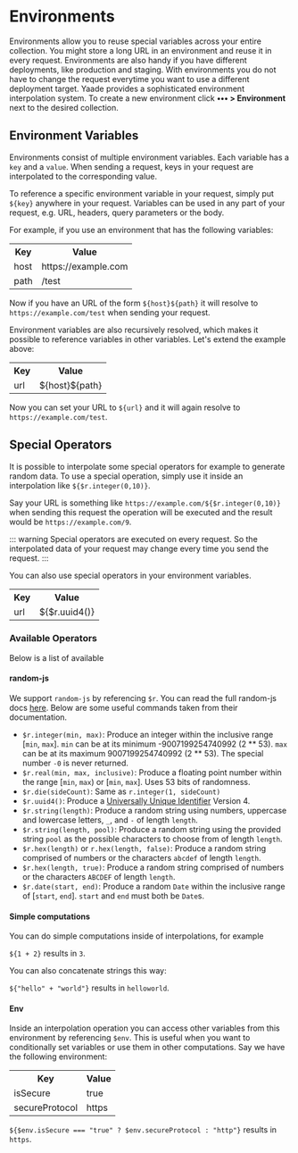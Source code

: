 # Environments

Environments allow you to reuse special variables across your entire collection. You might store a long URL in an environment and reuse it in every request. Environments are also handy if you have different deployments, like production and staging. With environments you do not have to change the request everytime you want to use a different deployment target. Yaade provides a sophisticated environment interpolation system. To create a new environment click **••• > Environment** next to the desired collection.

## Environment Variables

Environments consist of multiple environment variables. Each variable has a `key` and a `value`. When sending a request, keys in your request are interpolated to the corresponding value.

To reference a specific environment variable in your request, simply put `${key}` anywhere in your request. Variables can be used in any part of your request, e.g. URL, headers, query parameters or the body.

For example, if you use an environment that has the following variables:

<table>
    <tr>
        <th>Key</th>
        <th>Value</th>
    </tr>
    <tr>
        <td>host</td>
        <td>https://example.com</td>
    </tr>
    <tr>
        <td>path</td>
        <td>/test</td>
    </tr>
</table>

Now if you have an URL of the form `${host}${path}` it will resolve to `https://example.com/test` when sending your request.

Environment variables are also recursively resolved, which makes it possible to reference variables in other variables. Let's extend the example above:

<table>
    <tr>
        <th>Key</th>
        <th>Value</th>
    </tr>
    <tr>
        <td>url</td>
        <td>${host}${path}</td>
    </tr>
</table>

Now you can set your URL to `${url}` and it will again resolve to `https://example.com/test`.

## Special Operators

It is possible to interpolate some special operators for example to generate random data. To use a special operation, simply use it inside an interpolation like `${$r.integer(0,10)}`.

Say your URL is something like `https://example.com/${$r.integer(0,10)}` when sending this request the operation will be executed and the result would be `https://example.com/9`.

::: warning
Special operators are executed on every request. So the interpolated data of your request may change every time you send the request.
:::

You can also use special operators in your environment variables.

<table>
    <tr>
        <th>Key</th>
        <th>Value</th>
    </tr>
    <tr>
        <td>url</td>
        <td>${$r.uuid4()}</td>
    </tr>
</table>

### Available Operators

Below is a list of available 

#### random-js

We support `random-js` by referencing `$r`. You can read the full random-js docs [here](https://github.com/ckknight/random-js). Below are some useful commands taken from their documentation.

- `$r.integer(min, max)`: Produce an integer within the inclusive range [`min`, `max`]. `min` can be at its minimum -9007199254740992 (2 ** 53). `max` can be at its maximum 9007199254740992 (2 ** 53). The special number `-0` is never returned.
- `$r.real(min, max, inclusive)`: Produce a floating point number within the range [`min`, `max`) or [`min`, `max`]. Uses 53 bits of randomness.
- `$r.die(sideCount)`: Same as `r.integer(1, sideCount)`
- `$r.uuid4()`: Produce a [Universally Unique Identifier](http://en.wikipedia.org/wiki/Universally_unique_identifier) Version 4.
- `$r.string(length)`: Produce a random string using numbers, uppercase and lowercase letters, `_`, and `-` of length `length`.
- `$r.string(length, pool)`: Produce a random string using the provided string `pool` as the possible characters to choose from of length `length`.
- `$r.hex(length)` or `r.hex(length, false)`: Produce a random string comprised of numbers or the characters `abcdef` of length `length`.
- `$r.hex(length, true)`: Produce a random string comprised of numbers or the characters `ABCDEF` of length `length`.
- `$r.date(start, end)`: Produce a random `Date` within the inclusive range of [`start`, `end`]. `start` and `end` must both be `Date`s.

#### Simple computations

You can do simple computations inside of interpolations, for example 

`${1 + 2}` results in `3`. 

You can also concatenate strings this way: 

`${"hello" + "world"}` results in `helloworld`.

#### Env

Inside an interpolation operation you can access other variables from this environment by referencing `$env`. This is useful when you want to conditionally set variables or use them in other computations. Say we have the following environment:

<table>
    <tr>
        <th>Key</th>
        <th>Value</th>
    </tr>
    <tr>
        <td>isSecure</td>
        <td>true</td>
    </tr>
    <tr>
        <td>secureProtocol</td>
        <td>https</td>
    </tr>
</table>

`${$env.isSecure === "true" ? $env.secureProtocol : "http"}` results in `https`.

